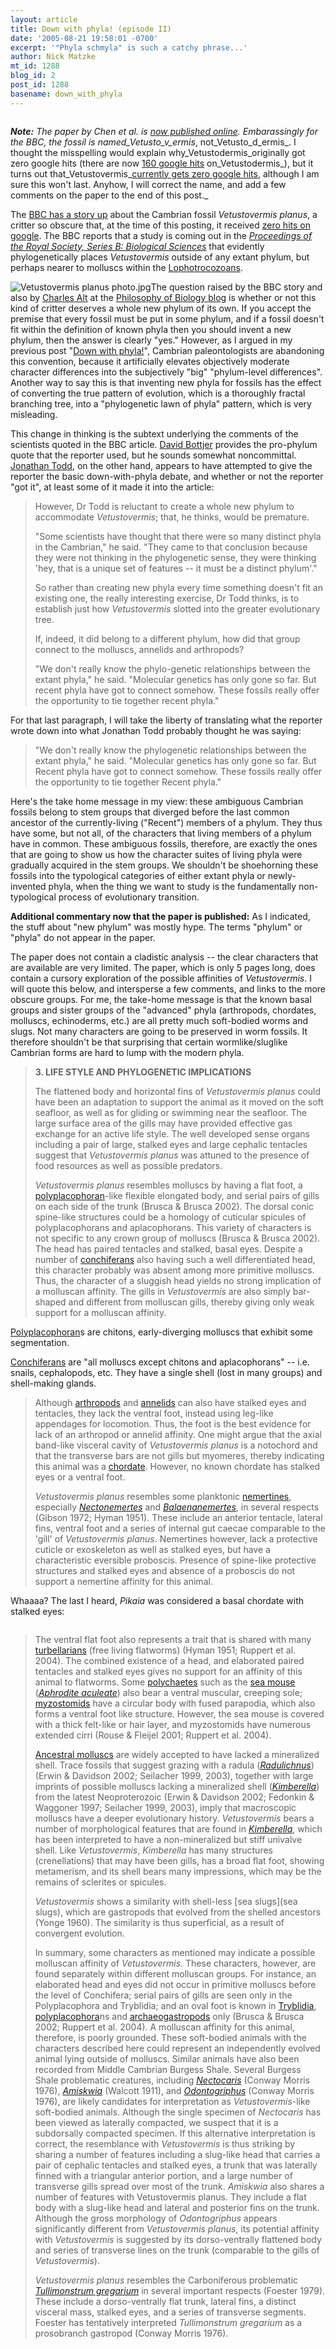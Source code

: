 ```yaml
---
layout: article
title: Down with phyla! (episode II)
date: '2005-08-21 19:58:01 -0700'
excerpt: '"Phyla schmyla" is such a catchy phrase...'
author: Nick Matzke
mt_id: 1288
blog_id: 2
post_id: 1288
basename: down_with_phyla
---
```

<img src="http://www.pandasthumb.org/archives/images/Vetustodermis_BBC.jpg" alt="" style="" />

_**Note:** The paper by Chen et al. is [now published online](http://www.journals.royalsoc.ac.uk/openurl.asp?genre=article&amp;id=doi:10.1098/rspb.2005.3159).  Embarassingly for the BBC, the fossil is named_Vetusto_v_ermis_, not_Vetusto_d_ermis_. I thought the misspelling would explain why_Vetustodermis_originally got zero google hits (there are now [160 google hits](http://www.google.com/search?hl=en&amp;lr=&amp;q=Vetustodermis&amp;btnG=Search) on_Vetustodermis_), but it turns out that_Vetustovermis_[currently  gets zero google hits](http://www.google.com/search?hl=en&amp;lr=&amp;q=Vetustovermis&amp;btnG=Search), although I am sure this won't last.  Anyhow, I will correct the name, and add a few comments on the paper to the end of this post._

The [BBC has a story up](http://news.bbc.co.uk/2/hi/science/nature/4156544.stm) about the Cambrian fossil _Vetustovermis planus_, a critter so obscure that, at the time of this posting, it received [zero hits on google](http://www.google.com/search?sourceid=mozclient&amp;ie=utf-8&amp;oe=utf-8&amp;q=Vetustovermis).  The BBC reports that a study is coming out in the _[Proceedings of the Royal Society, Series B: Biological Sciences](http://www.journals.royalsoc.ac.uk/link.asp?id=102024)_ that evidently phylogenetically places _Vetustovermis_ outside of any extant phylum, but perhaps nearer to molluscs within the [Lophotrocozoans](http://en.wikipedia.org/wiki/Lophotrochozoa).

<img src="http://www.pandasthumb.org/archives/images/Vetustovermis_BBC_photo.jpg" alt="Vetustovermis planus photo.jpg" style="float:left;" />The question raised by the BBC story and also by [Charles Alt](http://philbio.typepad.com/philosophy_of_biology/2005/08/wwtd_what_would.html) at the [Philosophy of Biology blog](http://philbio.typepad.com/philosophy_of_biology/) is whether or not this kind of critter deserves a whole new phylum of its own.  If you accept the premise that every fossil must be put in some phylum, and if a fossil doesn't fit within the definition of known phyla then you should invent a new phylum, then the answer is clearly "yes."  However, as I argued in my previous post "[Down with phyla!](http://www.pandasthumb.org/pt-archives/000969.html)", Cambrian paleontologists are abandoning this convention, because it artificially elevates objectively moderate character differences into the subjectively "big" "phylum-level differences".  Another way to say this is that inventing new phyla for fossils has the effect of converting the true pattern of evolution, which is a thoroughly fractal branching tree, into a "phylogenetic lawn of phyla" pattern, which is very misleading.  

This change in thinking is the subtext underlying the comments of the scientists quoted in the BBC article.  [David Bottjer](http://earth.usc.edu/research/paleolab/david_bottjer.htm) provides the pro-phylum quote that the reporter used, but he sounds somewhat noncommittal.  [Jonathan Todd](http://www.nhm.ac.uk/research-curation/staff-directory/search/results.jsp?department=4), on the other hand, appears to have attempted to give the reporter the basic down-with-phyla debate, and whether or not the reporter "got it", at least some of it made it into the article:

> However, Dr Todd is reluctant to create a whole new phylum to accommodate _Vetustovermis_; that, he thinks, would be premature.
> 
> "Some scientists have thought that there were so many distinct phyla in the Cambrian," he said. "They came to that conclusion because they were not thinking in the phylogenetic sense, they were thinking 'hey, that is a unique set of features -- it must be a distinct phylum'."
> 
> So rather than creating new phyla every time something doesn't fit an existing one, the really interesting exercise, Dr Todd thinks, is to establish just how _Vetustovermis_ slotted into the greater evolutionary tree.
> 
> If, indeed, it did belong to a different phylum, how did that group connect to the molluscs, annelids and arthropods?
> 
> "We don't really know the phylo-genetic relationships between the extant phyla," he said. "Molecular genetics has only gone so far. But recent phyla have got to connect somehow. These fossils really offer the opportunity to tie together recent phyla."

For that last paragraph, I will take the liberty of translating what the reporter wrote down into what Jonathan Todd probably thought he was saying:

> "We don't really know the phylogenetic relationships between the extant phyla," he said. "Molecular genetics has only gone so far. But Recent phyla have got to connect somehow. These fossils really offer the opportunity to tie together Recent phyla."

Here's the take home message in my view: these ambiguous Cambrian fossils belong to stem groups that diverged before the last common ancestor of the currently-living ("Recent") members of a phylum.  They thus have some, but not all, of the characters that living members of a phylum have in common.  These ambiguous fossils, therefore, are exactly the ones that are going to show us how the character suites of living phyla were gradually acquired in the stem groups.  We shouldn't be shoehorning these fossils into the typological categories of either extant phyla or newly-invented phyla, when the thing we want to study is the fundamentally non-typological process of evolutionary transition.

**Additional commentary now that the paper is published:** As I indicated, the stuff about "new phylum" was mostly hype.  The terms "phylum" or "phyla" do not appear in the paper.

The paper does not contain a cladistic analysis -- the clear characters that are available are very limited.  The paper, which is only 5 pages long, does contain a cursory exploration of the possible affinities of _Vetustovermis_.  I will quote this below, and intersperse a few comments, and links to the more obscure groups.  For me, the take-home message is that the known basal groups and sister groups of the "advanced" phyla (arthropods, chordates, molluscs, echinoderms, etc.) are all pretty much soft-bodied worms and slugs.  Not many characters are going to be preserved in worm fossils.  It therefore shouldn't be that surprising that certain wormlike/sluglike Cambrian forms are hard to lump with the modern phyla.

> **3. LIFE STYLE AND PHYLOGENETIC IMPLICATIONS**
> 
> The flattened body and horizontal fins of _Vetustovermis planus_ could have been an adaptation to support the animal as it moved on the soft seafloor, as well as for gliding or swimming near the seafloor. The large surface area of the gills may have provided effective gas exchange for an active life style. The well developed sense organs including a pair of large, stalked eyes and large cephalic tentacles suggest that _Vetustovermis planus_ was attuned to the presence of food resources as well as possible predators.
> 
> _Vetustovermis planus_ resembles molluscs by having a flat foot, a [polyplacophoran](http://images.google.com/images?q=polyplacophoran&amp;hl=en&amp;lr=&amp;sa=N&amp;tab=wi)-like flexible elongated body, and serial pairs of gills on each side of the trunk (Brusca & Brusca 2002). The dorsal conic spine-like structures could be a homology of cuticular spicules of polyplacophorans and aplacophorans. This variety of characters is not specific to any crown group of molluscs (Brusca & Brusca 2002). The head has paired tentacles and stalked, basal eyes. Despite a number of [conchiferans](http://www.google.com/search?q=conchiferans&amp;svnum=10&amp;hl=en&amp;lr=&amp;sa=N&amp;tab=iw) also having such a well differentiated head, this character probably was absent among more primitive molluscs. Thus, the character of a sluggish head yields no strong implication of a molluscan affinity. The gills in _Vetustovermis_ are also simply bar-shaped and different from molluscan gills, thereby giving only weak support for a molluscan affinity.

[Polyplacophoran](http://images.google.com/images?q=polyplacophoran&amp;hl=en&amp;lr=&amp;sa=N&amp;tab=wi)s are chitons, early-diverging molluscs that exhibit some segmentation.

[Conchiferans](http://www.google.com/search?q=conchiferans&amp;svnum=10&amp;hl=en&amp;lr=&amp;sa=N&amp;tab=iw) are "all molluscs except chitons and aplacophorans" -- i.e. snails, cephalopods, etc.  They have a single shell (lost in many groups) and shell-making glands.

> Although [arthropods](http://www.google.com/search?hl=en&amp;lr=&amp;q=arthropods&amp;btnG=Search) and [annelids](http://images.google.com/images?q=annelids&amp;hl=en&amp;lr=&amp;sa=N&amp;tab=wi) can also have stalked eyes and tentacles, they lack the ventral foot, instead using leg-like appendages for locomotion. Thus, the foot is the best evidence for lack of an arthropod or annelid affinity. One might argue that the axial band-like visceral cavity of _Vetustovermis planus_ is a notochord and that the transverse bars are not gills but myomeres, thereby indicating this animal was a [chordate](http://images.google.com/images?svnum=10&amp;hl=en&amp;lr=&amp;q=chordate+fossil&amp;btnG=Search). However, no known chordate has stalked eyes or a ventral foot.
> 
> _Vetustovermis planus_ resembles some planktonic [nemertines](http://images.google.com/images?svnum=10&amp;hl=en&amp;lr=&amp;q=nemertine&amp;btnG=Search), especially _[Nectonemertes](http://images.google.com/images?svnum=10&amp;hl=en&amp;lr=&amp;q=Nectonemertes&amp;btnG=Search)_ and _[Balaenanemertes](http://www.nmnh.si.edu/rtp/students/2003/virtualposters/poster_other03_carland.html)_, in several respects (Gibson 1972; Hyman 1951). These include an anterior tentacle, lateral fins, ventral foot and a series of internal gut caecae comparable to the 'gill' of _Vetustovermis planus_. Nemertines however, lack a protective cuticle or exoskeleton as well as stalked eyes, but have a characteristic eversible proboscis. Presence of spine-like protective structures and stalked eyes and absence of a proboscis do not support a nemertine affinity for this animal.

Whaaaa?  The last I heard, _Pikaia_ was considered a basal chordate with stalked eyes:

<img src="http://perso.wanadoo.fr/revue.improbable/sep01/bestiole.jpg" alt="" style="" />

> The ventral flat foot also represents a trait that is shared with many [turbellarians](http://images.google.com/images?svnum=10&amp;hl=en&amp;lr=&amp;q=turbellarian&amp;btnG=Search) (free living flatworms) (Hyman 1951; Ruppert et al. 2004). The combined existence of a head, and elaborated paired tentacles and stalked eyes gives no support for an affinity of this animal to flatworms. Some [polychaetes]() such as the [sea mouse](http://images.google.com/images?q=sea%20mouse&amp;hl=en&amp;lr=&amp;sa=N&amp;tab=wi) (_[Aphrodite aculeate](http://images.google.com/images?q=sea%20mouse&amp;hl=en&amp;lr=&amp;sa=N&amp;tab=wi)_) also bear a ventral muscular, creeping sole; [myzostomids](http://www.lander.edu/rsfox/310myzostomumLab.html) have a circular body with fused parapodia, which also forms a ventral foot like structure. However, the sea mouse is covered with a thick felt-like or hair layer, and myzostomids have numerous extended cirri (Rouse & Fleijel 2001; Ruppert et al. 2004).
> 
> [Ancestral molluscs](http://www.google.com/search?sourceid=mozclient&amp;ie=utf-8&amp;oe=utf-8&amp;q=primitive+molluscs) are widely accepted to have lacked a mineralized shell. Trace fossils that suggest grazing with a radula (_[Radulichnus](Radulichnus)_) (Erwin & Davidson 2002; Seilacher 1999, 2003), together with large imprints of possible molluscs lacking a mineralized shell (_[Kimberella](http://images.google.com/images?q=Kimberella&amp;hl=en&amp;lr=&amp;sa=N&amp;tab=wi)_) from the latest Neoproterozoic (Erwin & Davidson 2002; Fedonkin & Waggoner 1997; Seilacher 1999, 2003), imply that macroscopic molluscs have a deeper evolutionary history. _Vetustovermis_ bears a number of morphological features that are found in _[Kimberella](http://images.google.com/images?q=Kimberella&amp;hl=en&amp;lr=&amp;sa=N&amp;tab=wi)_, which has been interpreted to have a non-mineralized but stiff univalve shell. Like _Vetustovermis_, _Kimberella_ has many structures (crenellations) that may have been gills, has a broad flat foot, showing metamerism, and its shell bears many impressions, which may be the remains of sclerites or spicules.
> 
> _Vetustovermis_ shows a similarity with shell-less [sea slugs](sea slugs), which are gastropods that evolved from the shelled ancestors (Yonge 1960). The similarity is thus superficial, as a result of convergent evolution.
> 
> In summary, some characters as mentioned may indicate a possible molluscan affinity of _Vetustovermis_. These characters, however, are found separately within different molluscan groups. For instance, an elaborated head and eyes did not occur in primitive molluscs before the level of Conchifera; serial pairs of gills are seen only in the Polyplacophora and Tryblidia; and an oval foot is known in [Tryblidia](http://images.google.com/images?svnum=10&amp;hl=en&amp;lr=&amp;q=Tryblidia&amp;btnG=Search), [polyplacophora](http://images.google.com/images?svnum=10&amp;hl=en&amp;lr=&amp;q=polyplacophora&amp;btnG=Search)ns and [archaeogastropods](http://images.google.com/images?svnum=10&amp;hl=en&amp;q=archaeogastropoda&amp;spell=1) only (Brusca & Brusca 2002; Ruppert et al. 2004). A molluscan affinity for this animal, therefore, is poorly grounded. These soft-bodied animals with the characters described here could represent an independently evolved animal lying outside of molluscs. Similar animals have also been recorded from Middle Cambrian Burgess Shale. Several Burgess Shale problematic creatures, including _[Nectocaris](http://images.google.com/images?svnum=10&amp;hl=en&amp;lr=&amp;q=Nectocaris&amp;btnG=Search)_ (Conway Morris 1976), _[Amiskwia](http://images.google.com/images?svnum=10&amp;hl=en&amp;lr=&amp;q=Amiskwia&amp;btnG=Search)_ (Walcott 1911), and _[Odontogriphus](http://images.google.com/images?svnum=10&amp;hl=en&amp;lr=&amp;q=Odontogriphus&amp;btnG=Search)_ (Conway Morris 1976), are likely candidates for interpretation as _Vetustovermis_-like soft-bodied animals. Although the single specimen of _Nectocaris_ has been viewed as laterally compacted, we suspect that it is a subdorsally compacted specimen. If this alternative interpretation is correct, the resemblance with _Vetustovermis_ is thus striking by sharing a number of features including a slug-like head that carries a pair of cephalic tentacles and stalked eyes, a trunk that was laterally finned with a triangular anterior portion, and a large number of transverse gills spread over most of the trunk. _Amiskwia_ also shares a number of features with Vetustovermis planus. They include a flat body with a slug-like head and lateral and posterior fins on the trunk. Although the gross morphology of _Odontogriphus_ appears significantly different from _Vetustovermis planus_, its potential affinity with _Vetustovermis_ is suggested by its dorso-ventrally flattened body and series of transverse lines on the trunk (comparable to the gills of _Vetustovermis_).
> 
> _Vetustovermis planus_ resembles the Carboniferous problematic _[Tullimonstrum gregarium](http://images.google.com/images?svnum=10&amp;hl=en&amp;lr=&amp;q=Tullimonstrum+gregarium&amp;btnG=Search)_ in several important respects (Foester 1979). These include a dorso-ventrally flat trunk, lateral fins, a distinct visceral mass, stalked eyes, and a series of transverse segments. Foester has tentatively interpreted _Tullimonstrum gregarium_ as a prosobranch gastropod (Conway Morris 1976).
